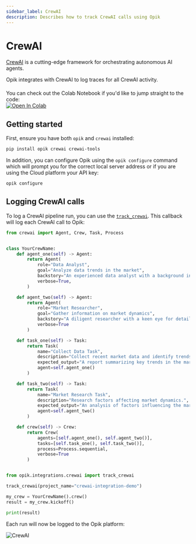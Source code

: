 ```yaml
---
sidebar_label: CrewAI
description: Describes how to track CrewAI calls using Opik
---
```


# CrewAI

[CrewAI](https://www.crewai.com/) is a cutting-edge framework for orchestrating autonomous AI agents.

Opik integrates with CrewAI to log traces for all CrewAI activity.

<div style="display: flex; align-items: center; flex-wrap: wrap; margin: 20px 0;">
  <span style="margin-right: 10px;">You can check out the Colab Notebook if you'd like to jump straight to the code:</span>
  <a href="https://colab.research.google.com/github/comet-ml/opik/blob/main/apps/opik-documentation/documentation/docs/cookbook/crewai.ipynb" target="_blank" rel="noopener noreferrer">
    <img src="https://colab.research.google.com/assets/colab-badge.svg" alt="Open In Colab" style="vertical-align: middle;"/>
  </a>
</div>

## Getting started

First, ensure you have both `opik` and `crewai` installed:

```bash
pip install opik crewai crewai-tools
```

In addition, you can configure Opik using the `opik configure` command which will prompt you for the correct local server address or if you are using the Cloud platform your API key:

```bash
opik configure
```

## Logging CrewAI calls

To log a CrewAI pipeline run, you can use the [`track_crewai`](https://www.comet.com/docs/opik/python-sdk-reference/integrations/crewai/track_crewai.html). This callback will log each CrewAI call to Opik:

```python
from crewai import Agent, Crew, Task, Process


class YourCrewName:
    def agent_one(self) -> Agent:
        return Agent(
            role="Data Analyst",
            goal="Analyze data trends in the market",
            backstory="An experienced data analyst with a background in economics",
            verbose=True,
        )

    def agent_two(self) -> Agent:
        return Agent(
            role="Market Researcher",
            goal="Gather information on market dynamics",
            backstory="A diligent researcher with a keen eye for detail",
            verbose=True
        )

    def task_one(self) -> Task:
        return Task(
            name="Collect Data Task",
            description="Collect recent market data and identify trends.",
            expected_output="A report summarizing key trends in the market.",
            agent=self.agent_one()
        )

    def task_two(self) -> Task:
        return Task(
            name="Market Research Task",
            description="Research factors affecting market dynamics.",
            expected_output="An analysis of factors influencing the market.",
            agent=self.agent_two()
        )

    def crew(self) -> Crew:
        return Crew(
            agents=[self.agent_one(), self.agent_two()],
            tasks=[self.task_one(), self.task_two()],
            process=Process.sequential,
            verbose=True
        )


from opik.integrations.crewai import track_crewai

track_crewai(project_name="crewai-integration-demo")

my_crew = YourCrewName().crew()
result = my_crew.kickoff()

print(result)
```

Each run will now be logged to the Opik platform:

![CrewAI](/img/cookbook/crewai_trace_cookbook.png)
